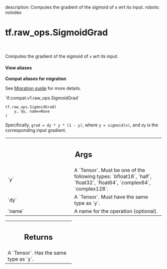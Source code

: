 description: Computes the gradient of the sigmoid of x wrt its input.
robots: noindex

# tf.raw_ops.SigmoidGrad

<!-- Insert buttons and diff -->

<table class="tfo-notebook-buttons tfo-api nocontent" align="left">

</table>



Computes the gradient of the sigmoid of `x` wrt its input.


<section class="expandable">
  <h4 class="showalways">View aliases</h4>
  <p>
<b>Compat aliases for migration</b>
<p>See
<a href="https://www.tensorflow.org/guide/migrate">Migration guide</a> for
more details.</p>
<p>`tf.compat.v1.raw_ops.SigmoidGrad`</p>
</p>
</section>

<pre class="devsite-click-to-copy prettyprint lang-py tfo-signature-link">
<code>tf.raw_ops.SigmoidGrad(
    y, dy, name=None
)
</code></pre>



<!-- Placeholder for "Used in" -->

Specifically, `grad = dy * y * (1 - y)`, where `y = sigmoid(x)`, and
`dy` is the corresponding input gradient.

<!-- Tabular view -->
 <table class="responsive fixed orange">
<colgroup><col width="214px"><col></colgroup>
<tr><th colspan="2"><h2 class="add-link">Args</h2></th></tr>

<tr>
<td>
`y`<a id="y"></a>
</td>
<td>
A `Tensor`. Must be one of the following types: `bfloat16`, `half`, `float32`, `float64`, `complex64`, `complex128`.
</td>
</tr><tr>
<td>
`dy`<a id="dy"></a>
</td>
<td>
A `Tensor`. Must have the same type as `y`.
</td>
</tr><tr>
<td>
`name`<a id="name"></a>
</td>
<td>
A name for the operation (optional).
</td>
</tr>
</table>



<!-- Tabular view -->
 <table class="responsive fixed orange">
<colgroup><col width="214px"><col></colgroup>
<tr><th colspan="2"><h2 class="add-link">Returns</h2></th></tr>
<tr class="alt">
<td colspan="2">
A `Tensor`. Has the same type as `y`.
</td>
</tr>

</table>

